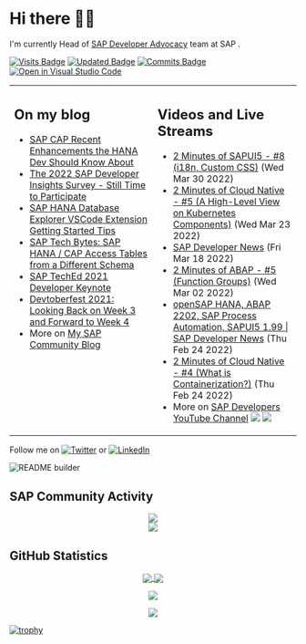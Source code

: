 
# Hi there 👋🏼

I'm currently Head of [SAP Developer Advocacy](https://developers.sap.com/developer-advocates.html) team at SAP .

[![Visits Badge](https://badges.pufler.dev/visits/jung-thomas/jung-thomas)](https://badges.pufler.dev)
[![Updated Badge](https://badges.pufler.dev/updated/jung-thomas/jung-thomas)](https://badges.pufler.dev)
[![Commits Badge](https://badges.pufler.dev/commits/monthly/jung-thomas)](https://badges.pufler.dev)
[![Open in Visual Studio Code](https://img.shields.io/badge/Made%20for-VSCode-1f425f.svg)](https://github.dev/jung-thomas/jung-thomas)

<table><tr><td valign="top" width="50%">
 
## On my blog
- [SAP CAP Recent Enhancements the HANA Dev Should Know About](https://blogs.sap.com/?p=1490583) 
- [The 2022 SAP Developer Insights Survey - Still Time to Participate](https://blogs.sap.com/?p=1481715) 
- [SAP HANA Database Explorer VSCode Extension Getting Started Tips](https://blogs.sap.com/?p=1479599) 
- [SAP Tech Bytes: SAP HANA / CAP Access Tables from a Different Schema](https://blogs.sap.com/?p=1471463) 
- [SAP TechEd 2021 Developer Keynote](https://blogs.sap.com/?p=1439533) 
- [Devtoberfest 2021: Looking Back on Week 3 and Forward to Week 4](https://blogs.sap.com/?p=1421989) 
- More on [My SAP Community Blog](https://people.sap.com/thomas.jung#content:blogposts)
</td>
  
<td valign="top" width="50%">
  
## Videos and Live Streams
- [2 Minutes of SAPUI5 - #8 (i18n, Custom CSS)](https://www.youtube.com/watch?v=iWofdx18Xk4) (Wed Mar 30 2022)
- [2 Minutes of Cloud Native - #5 (A High-Level View on Kubernetes Components)](https://www.youtube.com/watch?v=iiSKclYuLCs) (Wed Mar 23 2022)
- [SAP Developer News](https://www.youtube.com/watch?v=_YtnxRKIK2M) (Fri Mar 18 2022)
- [2 Minutes of ABAP - #5 (Function Groups)](https://www.youtube.com/watch?v=vYRkHQzRbQQ) (Wed Mar 02 2022)
- [openSAP HANA, ABAP 2202, SAP Process Automation, SAPUI5 1.99 | SAP Developer News](https://www.youtube.com/watch?v=sQ6ekMpG34s) (Thu Feb 24 2022)
- [2 Minutes of Cloud Native - #4 (What is Containerization?)](https://www.youtube.com/watch?v=CW_hRR84nQI) (Thu Feb 24 2022)
- More on [SAP Developers YouTube Channel](https://www.youtube.com/channel/UCNfmelKDrvRmjYwSi9yvrMg) ![](https://img.shields.io/youtube/channel/views/UCNfmelKDrvRmjYwSi9yvrMg) ![](https://img.shields.io/youtube/channel/subscribers/UCNfmelKDrvRmjYwSi9yvrMg)
</td></tr></table>

Follow me on <a href="https://twitter.com/thomas_jung"><img alt="Twitter" src="https://img.shields.io/badge/thomas_jung-%231DA1F2.svg?style=for-the-badge&logo=Twitter&logoColor=white"/></a> or <a href="https://www.linkedin.com/in/thomasjungsap/"><img alt="LinkedIn" src="https://img.shields.io/badge/linkedin-%230077B5.svg?style=for-the-badge&logo=linkedin&logoColor=white"/></a>

![README builder](https://github.com/jung-thomas/jung-thomas/workflows/README%20builder/badge.svg)

## SAP Community Activity
<p align = "center">
<a href="https://people.sap.com/thomas.jung#overview">
  <img align="center" src="https://devrel-tools-prod-scn-badges-srv.cfapps.eu10.hana.ondemand.com/activity/thomas.jung" />
</a>
</br>
<a href="https://people.sap.com/thomas.jung#reputation">
  <img align="center" src="https://devrel-tools-prod-scn-badges-srv.cfapps.eu10.hana.ondemand.com/showcaseBadges/thomas.jung?test=2" />
</a>
</p>

## GitHub Statistics
<p align = "center">
<a href="https://github.com/anuraghazra/github-readme-stats">
  <img align="center" src="https://github-readme-stats.vercel.app/api?username=jung-thomas&count_private=true&show_icons=true&theme=dark&line_height=27" />
</a>
<a href="https://github.com/anuraghazra/github-readme-stats">
  <img align="center" src="https://github-readme-stats.vercel.app/api/top-langs/?username=jung-thomas&show_icons=true&theme=dark" />
</a>
</p>

<p align = "center">
 <img  src="https://github-readme-streak-stats.herokuapp.com/?user=jung-thomas&show_icons=true&locale=en&layout=compact&theme=dark&line_height=0" />
</p> 

<p align = "center">
 <img src="https://activity-graph.herokuapp.com/graph?username=jung-thomas&theme=redical">
</p> 

[![trophy](https://github-profile-trophy.vercel.app/?username=jung-thomas&theme=onedark)](https://github.com/ryo-ma/github-profile-trophy)


